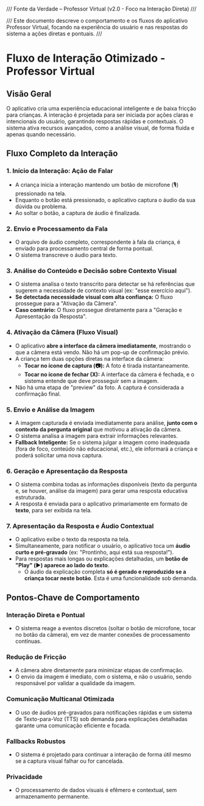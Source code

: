 /// Fonte da Verdade – Professor Virtual (v2.0 - Foco na Interação Direta) ///

/// Este documento descreve o comportamento e os fluxos do aplicativo Professor Virtual, focando na experiência do usuário e nas respostas do sistema a ações diretas e pontuais. ///

# Fluxo de Interação Otimizado - Professor Virtual

## Visão Geral

O aplicativo cria uma experiência educacional inteligente e de baixa fricção para crianças. A interação é projetada para ser iniciada por ações claras e intencionais do usuário, garantindo respostas rápidas e contextuais. O sistema ativa recursos avançados, como a análise visual, de forma fluida e apenas quando necessário.

## Fluxo Completo da Interação

### 1. Início da Interação: Ação de Falar
- A criança inicia a interação mantendo um botão de microfone (🎙) pressionado na tela.
- Enquanto o botão está pressionado, o aplicativo captura o áudio da sua dúvida ou problema.
- Ao soltar o botão, a captura de áudio é finalizada.

### 2. Envio e Processamento da Fala
- O arquivo de áudio completo, correspondente à fala da criança, é enviado para processamento central de forma pontual.
- O sistema transcreve o áudio para texto.

### 3. Análise do Conteúdo e Decisão sobre Contexto Visual
- O sistema analisa o texto transcrito para detectar se há referências que sugerem a necessidade de contexto visual (ex: "esse exercício aqui").
- **Se detectada necessidade visual com alta confiança:** O fluxo prossegue para a "Ativação da Câmera".
- **Caso contrário:** O fluxo prossegue diretamente para a "Geração e Apresentação da Resposta".

### 4. Ativação da Câmera (Fluxo Visual)
- O aplicativo **abre a interface da câmera imediatamente**, mostrando o que a câmera está vendo. Não há um pop-up de confirmação prévio.
- A criança tem duas opções diretas na interface da câmera:
    - **Tocar no ícone de captura (📷):** A foto é tirada instantaneamente.
    - **Tocar no ícone de fechar (X):** A interface da câmera é fechada, e o sistema entende que deve prosseguir sem a imagem.
- Não há uma etapa de "preview" da foto. A captura é considerada a confirmação final.

### 5. Envio e Análise da Imagem
- A imagem capturada é enviada imediatamente para análise, **junto com o contexto da pergunta original** que motivou a ativação da câmera.
- O sistema analisa a imagem para extrair informações relevantes.
- **Fallback Inteligente:** Se o sistema julgar a imagem como inadequada (fora de foco, conteúdo não educacional, etc.), ele informará a criança e poderá solicitar uma nova captura.

### 6. Geração e Apresentação da Resposta
- O sistema combina todas as informações disponíveis (texto da pergunta e, se houver, análise da imagem) para gerar uma resposta educativa estruturada.
- A resposta é enviada para o aplicativo primariamente em formato de **texto**, para ser exibida na tela.

### 7. Apresentação da Resposta e Áudio Contextual
- O aplicativo exibe o texto da resposta na tela.
- Simultaneamente, para notificar o usuário, o aplicativo toca um **áudio curto e pré-gravado** (ex: "Prontinho, aqui está sua resposta!").
- Para respostas mais longas ou explicações detalhadas, um **botão de "Play" (▶️) aparece ao lado do texto**.
    - O áudio da explicação completa **só é gerado e reproduzido se a criança tocar neste botão**. Esta é uma funcionalidade sob demanda.

## Pontos-Chave de Comportamento

### Interação Direta e Pontual
- O sistema reage a eventos discretos (soltar o botão de microfone, tocar no botão da câmera), em vez de manter conexões de processamento contínuas.

### Redução de Fricção
- A câmera abre diretamente para minimizar etapas de confirmação.
- O envio da imagem é imediato, com o sistema, e não o usuário, sendo responsável por validar a qualidade da imagem.

### Comunicação Multicanal Otimizada
- O uso de áudios pré-gravados para notificações rápidas e um sistema de Texto-para-Voz (TTS) sob demanda para explicações detalhadas garante uma comunicação eficiente e focada.

### Fallbacks Robustos
- O sistema é projetado para continuar a interação de forma útil mesmo se a captura visual falhar ou for cancelada.

### Privacidade
- O processamento de dados visuais é efêmero e contextual, sem armazenamento permanente.